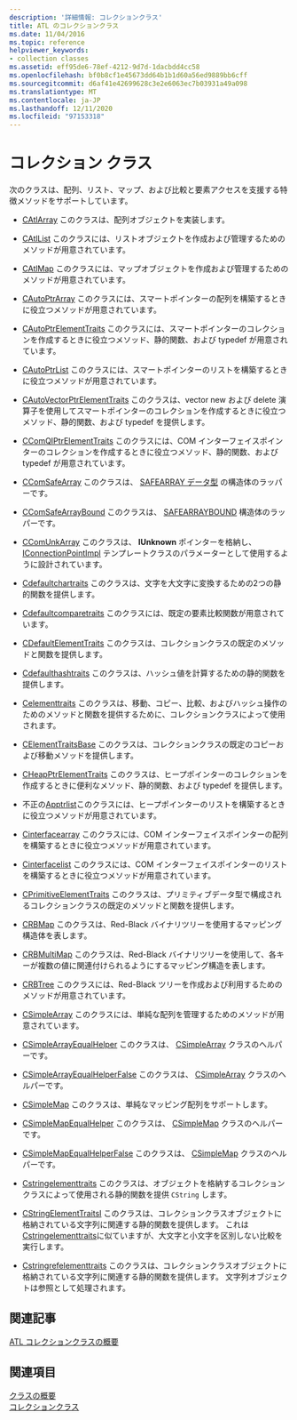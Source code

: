 ```yaml
---
description: '詳細情報: コレクションクラス'
title: ATL のコレクションクラス
ms.date: 11/04/2016
ms.topic: reference
helpviewer_keywords:
- collection classes
ms.assetid: eff95de6-78ef-4212-9d7d-1dacbdd4cc58
ms.openlocfilehash: bf0b8cf1e45673dd64b1b1d60a56ed9889bb6cff
ms.sourcegitcommit: d6af41e42699628c3e2e6063ec7b03931a49a098
ms.translationtype: MT
ms.contentlocale: ja-JP
ms.lasthandoff: 12/11/2020
ms.locfileid: "97153318"
---
```

# <a name="collection-classes"></a>コレクション クラス

次のクラスは、配列、リスト、マップ、および比較と要素アクセスを支援する特徴メソッドをサポートしています。

- [CAtlArray](../atl/reference/catlarray-class.md) このクラスは、配列オブジェクトを実装します。

- [CAtlList](../atl/reference/catllist-class.md) このクラスには、リストオブジェクトを作成および管理するためのメソッドが用意されています。

- [CAtlMap](../atl/reference/catlmap-class.md) このクラスには、マップオブジェクトを作成および管理するためのメソッドが用意されています。

- [CAutoPtrArray](../atl/reference/cautoptrarray-class.md) このクラスには、スマートポインターの配列を構築するときに役立つメソッドが用意されています。

- [CAutoPtrElementTraits](../atl/reference/cautoptrelementtraits-class.md) このクラスには、スマートポインターのコレクションを作成するときに役立つメソッド、静的関数、および typedef が用意されています。

- [CAutoPtrList](../atl/reference/cautoptrlist-class.md) このクラスには、スマートポインターのリストを構築するときに役立つメソッドが用意されています。

- [CAutoVectorPtrElementTraits](../atl/reference/cautovectorptrelementtraits-class.md) このクラスは、vector new および delete 演算子を使用してスマートポインターのコレクションを作成するときに役立つメソッド、静的関数、および typedef を提供します。

- [CComQIPtrElementTraits](../atl/reference/ccomqiptrelementtraits-class.md) このクラスには、COM インターフェイスポインターのコレクションを作成するときに役立つメソッド、静的関数、および typedef が用意されています。

- [CComSafeArray](../atl/reference/ccomsafearray-class.md) このクラスは、 [SAFEARRAY データ型](/windows/win32/api/oaidl/ns-oaidl-safearray) の構造体のラッパーです。

- [CComSafeArrayBound](../atl/reference/ccomsafearraybound-class.md) このクラスは、 [SAFEARRAYBOUND](/windows/win32/api/oaidl/ns-oaidl-safearraybound) 構造体のラッパーです。

- [CComUnkArray](../atl/reference/ccomunkarray-class.md) このクラスは、 **IUnknown** ポインターを格納し、 [IConnectionPointImpl](../atl/reference/iconnectionpointimpl-class.md) テンプレートクラスのパラメーターとして使用するように設計されています。

- [Cdefaultchartraits](../atl/reference/cdefaultchartraits-class.md) このクラスは、文字を大文字に変換するための2つの静的関数を提供します。

- [Cdefaultcomparetraits](../atl/reference/cdefaultcomparetraits-class.md) このクラスには、既定の要素比較関数が用意されています。

- [CDefaultElementTraits](../atl/reference/cdefaultelementtraits-class.md) このクラスは、コレクションクラスの既定のメソッドと関数を提供します。

- [Cdefaulthashtraits](../atl/reference/cdefaulthashtraits-class.md) このクラスは、ハッシュ値を計算するための静的関数を提供します。

- [Celementtraits](../atl/reference/celementtraits-class.md) このクラスは、移動、コピー、比較、およびハッシュ操作のためのメソッドと関数を提供するために、コレクションクラスによって使用されます。

- [CElementTraitsBase](../atl/reference/celementtraitsbase-class.md) このクラスは、コレクションクラスの既定のコピーおよび移動メソッドを提供します。

- [CHeapPtrElementTraits](../atl/reference/cheapptrelementtraits-class.md) このクラスは、ヒープポインターのコレクションを作成するときに便利なメソッド、静的関数、および typedef を提供します。

- 不正の[Apptrlist](../atl/reference/cheapptrlist-class.md)このクラスには、ヒープポインターのリストを構築するときに役立つメソッドが用意されています。

- [Cinterfacearray](../atl/reference/cinterfacearray-class.md) このクラスには、COM インターフェイスポインターの配列を構築するときに役立つメソッドが用意されています。

- [Cinterfacelist](../atl/reference/cinterfacelist-class.md) このクラスには、COM インターフェイスポインターのリストを構築するときに役立つメソッドが用意されています。

- [CPrimitiveElementTraits](../atl/reference/cprimitiveelementtraits-class.md) このクラスは、プリミティブデータ型で構成されるコレクションクラスの既定のメソッドと関数を提供します。

- [CRBMap](../atl/reference/crbmap-class.md) このクラスは、Red-Black バイナリツリーを使用するマッピング構造体を表します。

- [CRBMultiMap](../atl/reference/crbmultimap-class.md) このクラスは、Red-Black バイナリツリーを使用して、各キーが複数の値に関連付けられるようにするマッピング構造を表します。

- [CRBTree](../atl/reference/crbtree-class.md) このクラスには、Red-Black ツリーを作成および利用するためのメソッドが用意されています。

- [CSimpleArray](../atl/reference/csimplearray-class.md) このクラスには、単純な配列を管理するためのメソッドが用意されています。

- [CSimpleArrayEqualHelper](../atl/reference/csimplearrayequalhelper-class.md) このクラスは、 [CSimpleArray](../atl/reference/csimplearray-class.md) クラスのヘルパーです。

- [CSimpleArrayEqualHelperFalse](../atl/reference/csimplearrayequalhelperfalse-class.md) このクラスは、 [CSimpleArray](../atl/reference/csimplearray-class.md) クラスのヘルパーです。

- [CSimpleMap](../atl/reference/csimplemap-class.md) このクラスは、単純なマッピング配列をサポートします。

- [CSimpleMapEqualHelper](../atl/reference/csimplemapequalhelper-class.md) このクラスは、 [CSimpleMap](../atl/reference/csimplemap-class.md) クラスのヘルパーです。

- [CSimpleMapEqualHelperFalse](../atl/reference/csimplemapequalhelperfalse-class.md) このクラスは、 [CSimpleMap](../atl/reference/csimplemap-class.md) クラスのヘルパーです。

- [Cstringelementtraits](../atl/reference/cstringelementtraits-class.md) このクラスは、オブジェクトを格納するコレクションクラスによって使用される静的関数を提供 `CString` します。

- [CStringElementTraitsI](../atl/reference/cstringelementtraitsi-class.md) このクラスは、コレクションクラスオブジェクトに格納されている文字列に関連する静的関数を提供します。 これは [Cstringelementtraits](../atl/reference/cstringelementtraits-class.md)に似ていますが、大文字と小文字を区別しない比較を実行します。

- [Cstringrefelementtraits](../atl/reference/cstringrefelementtraits-class.md) このクラスは、コレクションクラスオブジェクトに格納されている文字列に関連する静的関数を提供します。 文字列オブジェクトは参照として処理されます。

## <a name="related-articles"></a>関連記事

[ATL コレクションクラスの概要](../atl/atl-collection-classes.md)

## <a name="see-also"></a>関連項目

[クラスの概要](../atl/atl-class-overview.md)<br/>
[コレクションクラス](../atl/atl-collection-classes.md)
